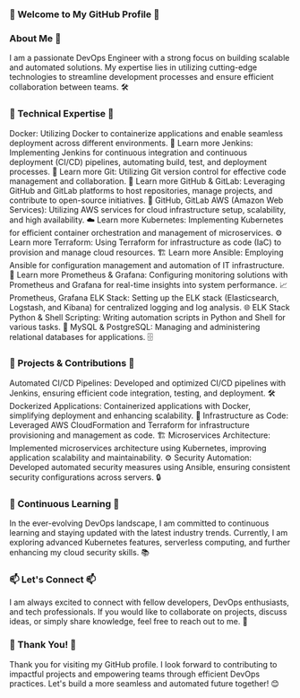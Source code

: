 ###  👋 Welcome to My GitHub Profile 👋
### About Me 🚀

I am a passionate DevOps Engineer with a strong focus on building scalable and automated solutions. My expertise lies in utilizing cutting-edge technologies to streamline development processes and ensure efficient collaboration between teams. 🛠️

### 🔧 Technical Expertise 🔧

Docker: Utilizing Docker to containerize applications and enable seamless deployment across different environments. 🐳 Learn more
Jenkins: Implementing Jenkins for continuous integration and continuous deployment (CI/CD) pipelines, automating build, test, and deployment processes. 🚀 Learn more
Git: Utilizing Git version control for effective code management and collaboration. 🌿 Learn more
GitHub & GitLab: Leveraging GitHub and GitLab platforms to host repositories, manage projects, and contribute to open-source initiatives. 🐙 GitHub, GitLab
AWS (Amazon Web Services): Utilizing AWS services for cloud infrastructure setup, scalability, and high availability. ☁️ Learn more
Kubernetes: Implementing Kubernetes for efficient container orchestration and management of microservices. ⚙️ Learn more
Terraform: Using Terraform for infrastructure as code (IaC) to provision and manage cloud resources. 🏗️ Learn more
Ansible: Employing Ansible for configuration management and automation of IT infrastructure. 🤖 Learn more
Prometheus & Grafana: Configuring monitoring solutions with Prometheus and Grafana for real-time insights into system performance. 📈 Prometheus, Grafana
ELK Stack: Setting up the ELK stack (Elasticsearch, Logstash, and Kibana) for centralized logging and log analysis. 🌐 ELK Stack
Python & Shell Scripting: Writing automation scripts in Python and Shell for various tasks. 🐍
MySQL & PostgreSQL: Managing and administering relational databases for applications. 🗄️
### 🚀 Projects & Contributions 🚀
Automated CI/CD Pipelines: Developed and optimized CI/CD pipelines with Jenkins, ensuring efficient code integration, testing, and deployment. 🛠️
Dockerized Applications: Containerized applications with Docker, simplifying deployment and enhancing scalability. 🚀
Infrastructure as Code: Leveraged AWS CloudFormation and Terraform for infrastructure provisioning and management as code. 🏗️
Microservices Architecture: Implemented microservices architecture using Kubernetes, improving application scalability and maintainability. ⚙️
Security Automation: Developed automated security measures using Ansible, ensuring consistent security configurations across servers. 🔒
### 🌱 Continuous Learning 🌱
In the ever-evolving DevOps landscape, I am committed to continuous learning and staying updated with the latest industry trends. Currently, I am exploring advanced Kubernetes features, serverless computing, and further enhancing my cloud security skills. 📚

### 📫 Let's Connect 📫
I am always excited to connect with fellow developers, DevOps enthusiasts, and tech professionals. If you would like to collaborate on projects, discuss ideas, or simply share knowledge, feel free to reach out to me. 🤝

### 🌟 Thank You! 🌟
Thank you for visiting my GitHub profile. I look forward to contributing to impactful projects and empowering teams through efficient DevOps practices. Let's build a more seamless and automated future together! 😊

<!--
**MuhammadNaeem42/MuhammadNaeem42** is a ✨ _special_ ✨ repository because its `README.md` (this file) appears on your GitHub profile.

Here are some ideas to get you started:

- 🔭 I’m currently working on ...
- 🌱 I’m currently learning ...
- 👯 I’m looking to collaborate on ...
- 🤔 I’m looking for help with ...
- 💬 Ask me about ...
- 📫 How to reach me: ...
- 😄 Pronouns: ...
- ⚡ Fun fact: ...
-->
